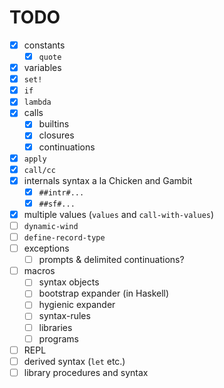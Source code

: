 # TODO

- [x] constants
    - [x] `quote`
- [x] variables
- [x] `set!`
- [x] `if`
- [x] `lambda`
- [x] calls
    - [x] builtins
    - [x] closures
    - [x] continuations
- [x] `apply`
- [x] `call/cc`
- [x] internals syntax a la Chicken and Gambit
    - [x] `##intr#...`
    - [x] `##sf#...`
- [x] multiple values (`values` and `call-with-values`)
- [ ] `dynamic-wind`
- [ ] `define-record-type`
- [ ] exceptions
    - [ ] prompts & delimited continuations?
- [ ] macros
    - [ ] syntax objects
    - [ ] bootstrap expander (in Haskell)
    - [ ] hygienic expander
    - [ ] syntax-rules
    - [ ] libraries
    - [ ] programs
- [ ] REPL
- [ ] derived syntax (`let` etc.)
- [ ] library procedures and syntax
